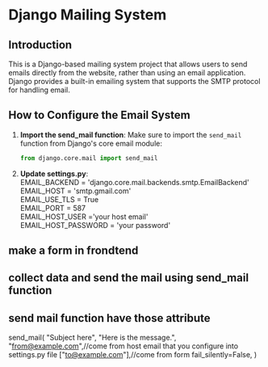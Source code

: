 # Django Mailing System

## Introduction
This is a Django-based mailing system project that allows users to send emails directly from the website, rather than using an email application. Django provides a built-in emailing system that supports the SMTP protocol for handling email.

## How to Configure the Email System

1. **Import the send_mail function**:
   Make sure to import the `send_mail` function from Django's core email module:
   ```python
   from django.core.mail import send_mail


2. **Update settings.py**:  
EMAIL_BACKEND = 'django.core.mail.backends.smtp.EmailBackend'  
EMAIL_HOST = 'smtp.gmail.com'  
EMAIL_USE_TLS = True  
EMAIL_PORT = 587  
EMAIL_HOST_USER ='your host email'  
EMAIL_HOST_PASSWORD = 'your password'  

## make a form in frondtend

## collect data and send the mail using send_mail function

## send mail function have those attribute
send_mail(
    "Subject here",
    "Here is the message.",
    "from@example.com",//come from host email that you configure into settings.py file
    ["to@example.com"],//come from form
    fail_silently=False,
)


